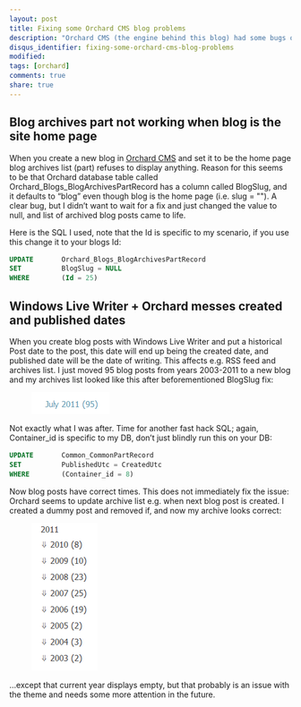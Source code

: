 ```yaml
---
layout: post
title: Fixing some Orchard CMS blog problems
description: "Orchard CMS (the engine behind this blog) had some bugs on the archive module. Debugging and fixing those."
disqus_identifier: fixing-some-orchard-cms-blog-problems
modified:
tags: [orchard]
comments: true
share: true
---
```


## Blog archives part not working when blog is the site home page

When you create a new blog in [Orchard CMS](http://orchardproject.net/) and set it to be
the home page blog archives list (part) refuses to display anything. Reason for this seems
to be that Orchard database table called Orchard_Blogs_BlogArchivesPartRecord has a column
called BlogSlug, and it defaults to “blog” even though blog is the home page (i.e. slug = "").
A clear bug, but I didn’t want to wait for a fix and just changed the value to null, and
list of archived blog posts came to life.

Here is the SQL I used, note that the Id is specific to my scenario, if you use this change
it to your blogs Id:

```sql
UPDATE       Orchard_Blogs_BlogArchivesPartRecord
SET          BlogSlug = NULL
WHERE        (Id = 25)
```

## Windows Live Writer + Orchard messes created and published dates

When you create blog posts with Windows Live Writer and put a historical Post date to the post, this date will end up being the created date, and published date will be the date of writing. This affects e.g. RSS feed and archives list. I just moved 95 blog posts from years 2003-2011 to a new blog and my archives list looked like this after beforementioned BlogSlug fix:

<figure>
	<img src="/images/2011-09-04-image1.png" alt="Wrong archive count">
</figure>

Not exactly what I was after. Time for another fast hack SQL; again, Container_id
is specific to my DB, don’t just blindly run this on your DB:

```sql
UPDATE       Common_CommonPartRecord
SET          PublishedUtc = CreatedUtc
WHERE        (Container_id = 8)
```

Now blog posts have correct times. This does not immediately fix the issue:
Orchard seems to update archive list e.g. when next blog post is created. I
created a dummy post and removed if, and now my archive looks correct:

<figure>
	<img src="/images/2011-09-04-image2.png" alt="Correct archive count">
</figure>

…except that current year displays empty, but that probably is an issue with the
theme and needs some more attention in the future.
